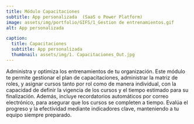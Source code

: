 ```yaml
---
title: Módulo Capacitaciones 
subtitle: App personalizada  (SaaS o Power Platform) 
image: assets/img/portfolio/GIFS/1_Gestion de entrenamientos.gif
alt: App personalizada

caption:
  title: Capacitaciones
  subtitle: App personalizada        
  thumbnail: assets/img/1. Capacitaciones_Out.jpg 
---
```

Administra y optimiza los entrenamientos de tu organización. Este módulo te permite gestionar el plan de capacitaciones, administrar la matriz de roles, y asignar cursos tanto por rol como de manera individual, con la capacidad de definir la vigencia de los cursos y el tiempo estimado para su finalización. Además, incluye recordatorios automáticos por correo electrónico, para asegurar que los cursos se completen a tiempo. Evalúa el progreso y la efectividad mediante indicadores clave, manteniendo a tu equipo siempre preparado.


